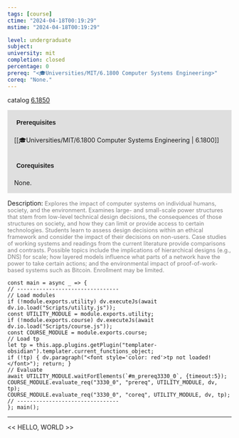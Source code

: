 ```yaml
---
tags: [course]
ctime: "2024-04-18T00:19:29"
mstime: "2024-04-18T00:19:29"

level: undergraduate
subject: 
university: mit
completion: closed
percentage: 0
prereq: "<🎓Universities/MIT/6.1800 Computer Systems Engineering>"
coreq: "None."
---
```


catalog [6.1850](http://student.mit.edu/catalog/m6a.html#6.1850)

<span style="display: block; padding: 15px; background-color: rgb(100, 100, 100, 0.2);"><font id="m_prereq3330_0" style="display: block; font-family: Arial, sans-serif; font-weight: bold; padding: 5px">Prerequisites</font><br><span id="prereq3330_0">[[🎓Universities/MIT/6.1800 Computer Systems Engineering | 6.1800]]</span></span>
<span style="display: block; padding: 15px; background-color: rgb(100, 100, 100, 0.2);"><font id="m_coreq3330_0" style="display: block; font-family: Arial, sans-serif; font-weight: bold; padding: 5px">Corequisites</font><br><span id="coreq3330_0">None.</span></span>

<font style="">Description:</font>
<font style="color: grey; font-size: 0.8rem;">Explores the impact of computer systems on individual humans, society, and the environment. Examines large- and small-scale power structures that stem from low-level technical design decisions, the consequences of those structures on society, and how they can limit or provide access to certain technologies. Students learn to assess design decisions within an ethical framework and consider the impact of their decisions on non-users. Case studies of working systems and readings from the current literature provide comparisons and contrasts. Possible topics include the implications of hierarchical designs (e.g., DNS) for scale; how layered models influence what parts of a network have the power to take certain actions; and the environmental impact of proof-of-work-based systems such as Bitcoin. Enrollment may be limited.</font>

```dataviewjs
const main = async _ => {
// --------------------------------
// Load modules
if (!module.exports.utility) dv.executeJs(await dv.io.load("Scripts/utility.js"));
const UTILITY_MODULE = module.exports.utility;
if (!module.exports.course) dv.executeJs(await dv.io.load("Scripts/course.js"));
const COURSE_MODULE = module.exports.course;
// Load tp
let tp = this.app.plugins.getPlugin("templater-obsidian").templater.current_functions_object;
if (!tp) { dv.paragraph("<font style='color: red'>tp not loaded!</font>"); return; }
// Evaluate
await UTILITY_MODULE.waitForElements(`#m_prereq3330_0`, {timeout:5});
COURSE_MODULE.evaluate_req("3330_0", "prereq", UTILITY_MODULE, dv, tp);
COURSE_MODULE.evaluate_req("3330_0", "coreq", UTILITY_MODULE, dv, tp);
// --------------------------------
}; main();
```

---

<< HELLO, WORLD >>
